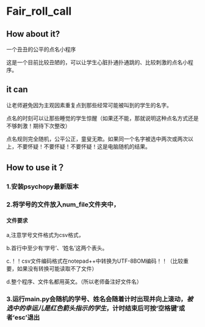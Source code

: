 # Fair_roll_call

## How  about it?

一个丑丑的公平的点名小程序

这是一个目前比较丑陋的，可以让学生心脏扑通扑通跳的、比较刺激的点名小程序。

## it can 

让老师避免因为主观因素重复点到那些经常可能被叫到的学生的名字。

点名的时刻可以让那些睡觉的学生惊醒（如果还不能，那就说明这种点名方式还是不够刺激！期待下次整改）

点名规则完全随机，公平公正，童叟无欺。如果同一个名字被选中两次或两次以上，不要怀疑！不要怀疑！不要怀疑！这是电脑随机的结果。

## How to use it？

### 1.安装psychopy最新版本

### 2.将学号的文件放入num_file文件夹中，

#### 文件要求

a,注意学号文件格式为csv格式，

b.首行中至少有‘学号’、‘姓名’这两个表头。

c.！！csv文件编码格式在notepad++中转换为UTF-8BOM编码！！（比较重要，如果没有转换可能读取不了文件）

d.整个程序、文件名都用英文。（所以老师备注好文件名）

### 3.运行main.py会随机的学号、姓名会随着计时出现并向上滚动，$被选中的幸运儿是红色箭头指示的学生$，计时结束后可按‘空格键’或者‘esc’退出